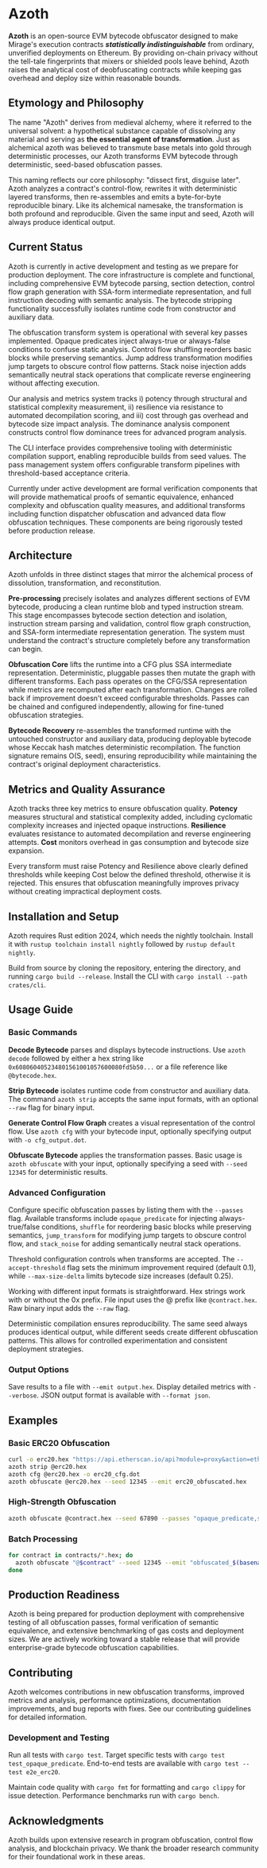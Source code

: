 # Azoth

**Azoth** is an open-source EVM bytecode obfuscator designed to make Mirage's execution contracts ***statistically indistinguishable*** from ordinary, unverified deployments on Ethereum. By providing on-chain privacy without the tell-tale fingerprints that mixers or shielded pools leave behind, Azoth raises the analytical cost of deobfuscating contracts while keeping gas overhead and deploy size within reasonable bounds.

## Etymology and Philosophy

The name "Azoth" derives from medieval alchemy, where it referred to the universal solvent: a hypothetical substance capable of dissolving any material and serving as **the essential agent of transformation**. Just as alchemical azoth was believed to transmute base metals into gold through deterministic processes, our Azoth transforms EVM bytecode through deterministic, seed-based obfuscation passes.

This naming reflects our core philosophy: "dissect first, disguise later". Azoth analyzes a contract's control-flow, rewrites it with deterministic layered transforms, then re-assembles and emits a byte-for-byte reproducible binary. Like its alchemical namesake, the transformation is both profound and reproducible. Given the same input and seed, Azoth will always produce identical output.

## Current Status

Azoth is currently in active development and testing as we prepare for production deployment. The core infrastructure is complete and functional, including comprehensive EVM bytecode parsing, section detection, control flow graph generation with SSA-form intermediate representation, and full instruction decoding with semantic analysis. The bytecode stripping functionality successfully isolates runtime code from constructor and auxiliary data.

The obfuscation transform system is operational with several key passes implemented. Opaque predicates inject always-true or always-false conditions to confuse static analysis. Control flow shuffling reorders basic blocks while preserving semantics. Jump address transformation modifies jump targets to obscure control flow patterns. Stack noise injection adds semantically neutral stack operations that complicate reverse engineering without affecting execution.

Our analysis and metrics system tracks i) potency through structural and statistical complexity measurement, ii) resilience via resistance to automated decompilation scoring, and iii) cost through gas overhead and bytecode size impact analysis. The dominance analysis component constructs control flow dominance trees for advanced program analysis.

The CLI interface provides comprehensive tooling with deterministic compilation support, enabling reproducible builds from seed values. The pass management system offers configurable transform pipelines with threshold-based acceptance criteria.

Currently under active development are formal verification components that will provide mathematical proofs of semantic equivalence, enhanced complexity and obfuscation quality measures, and additional transforms including function dispatcher obfuscation and advanced data flow obfuscation techniques. These components are being rigorously tested before production release.

## Architecture

Azoth unfolds in three distinct stages that mirror the alchemical process of dissolution, transformation, and reconstitution.

**Pre-processing** precisely isolates and analyzes different sections of EVM bytecode, producing a clean runtime blob and typed instruction stream. This stage encompasses bytecode section detection and isolation, instruction stream parsing and validation, control flow graph construction, and SSA-form intermediate representation generation. The system must understand the contract's structure completely before any transformation can begin.

**Obfuscation Core** lifts the runtime into a CFG plus SSA intermediate representation. Deterministic, pluggable passes then mutate the graph with different transforms. Each pass operates on the CFG/SSA representation while metrics are recomputed after each transformation. Changes are rolled back if improvement doesn't exceed configurable thresholds. Passes can be chained and configured independently, allowing for fine-tuned obfuscation strategies.

**Bytecode Recovery** re-assembles the transformed runtime with the untouched constructor and auxiliary data, producing deployable bytecode whose Keccak hash matches deterministic recompilation. The function signature remains O(S, seed), ensuring reproducibility while maintaining the contract's original deployment characteristics.

## Metrics and Quality Assurance

Azoth tracks three key metrics to ensure obfuscation quality. **Potency** measures structural and statistical complexity added, including cyclomatic complexity increases and injected opaque instructions. **Resilience** evaluates resistance to automated decompilation and reverse engineering attempts. **Cost** monitors overhead in gas consumption and bytecode size expansion.

Every transform must raise Potency and Resilience above clearly defined thresholds while keeping Cost below the defined threshold, otherwise it is rejected. This ensures that obfuscation meaningfully improves privacy without creating impractical deployment costs.

## Installation and Setup

Azoth requires Rust edition 2024, which needs the nightly toolchain. Install it with `rustup toolchain install nightly` followed by `rustup default nightly`. 

Build from source by cloning the repository, entering the directory, and running `cargo build --release`. Install the CLI with `cargo install --path crates/cli`.

## Usage Guide

### Basic Commands

**Decode Bytecode** parses and displays bytecode instructions. Use `azoth decode` followed by either a hex string like `0x608060405234801561001057600080fd5b50...` or a file reference like `@bytecode.hex`.

**Strip Bytecode** isolates runtime code from constructor and auxiliary data. The command `azoth strip` accepts the same input formats, with an optional `--raw` flag for binary input.

**Generate Control Flow Graph** creates a visual representation of the control flow. Use `azoth cfg` with your bytecode input, optionally specifying output with `-o cfg_output.dot`.

**Obfuscate Bytecode** applies the transformation passes. Basic usage is `azoth obfuscate` with your input, optionally specifying a seed with `--seed 12345` for deterministic results.

### Advanced Configuration

Configure specific obfuscation passes by listing them with the `--passes` flag. Available transforms include `opaque_predicate` for injecting always-true/false conditions, `shuffle` for reordering basic blocks while preserving semantics, `jump_transform` for modifying jump targets to obscure control flow, and `stack_noise` for adding semantically neutral stack operations.

Threshold configuration controls when transforms are accepted. The `--accept-threshold` flag sets the minimum improvement required (default 0.1), while `--max-size-delta` limits bytecode size increases (default 0.25).

Working with different input formats is straightforward. Hex strings work with or without the 0x prefix. File input uses the @ prefix like `@contract.hex`. Raw binary input adds the `--raw` flag.

Deterministic compilation ensures reproducibility. The same seed always produces identical output, while different seeds create different obfuscation patterns. This allows for controlled experimentation and consistent deployment strategies.

### Output Options

Save results to a file with `--emit output.hex`. Display detailed metrics with `--verbose`. JSON output format is available with `--format json`.

## Examples

### Basic ERC20 Obfuscation

```bash
curl -o erc20.hex "https://api.etherscan.io/api?module=proxy&action=eth_getCode&address=0xA0b86a33E6441E1e623A71e86c5e5e8C2A92a0B7"
azoth strip @erc20.hex
azoth cfg @erc20.hex -o erc20_cfg.dot
azoth obfuscate @erc20.hex --seed 12345 --emit erc20_obfuscated.hex
```

### High-Strength Obfuscation

```bash
azoth obfuscate @contract.hex --seed 67890 --passes "opaque_predicate,shuffle,jump_transform,stack_noise" --accept-threshold 0.20 --max-size-delta 0.30 --emit heavily_obfuscated.hex --verbose
```

### Batch Processing

```bash
for contract in contracts/*.hex; do
  azoth obfuscate "@$contract" --seed 12345 --emit "obfuscated_$(basename $contract)"
done
```

## Production Readiness

Azoth is being prepared for production deployment with comprehensive testing of all obfuscation passes, formal verification of semantic equivalence, and extensive benchmarking of gas costs and deployment sizes. We are actively working toward a stable release that will provide enterprise-grade bytecode obfuscation capabilities.

## Contributing

Azoth welcomes contributions in new obfuscation transforms, improved metrics and analysis, performance optimizations, documentation improvements, and bug reports with fixes. See our contributing guidelines for detailed information.

### Development and Testing

Run all tests with `cargo test`. Target specific tests with `cargo test test_opaque_predicate`. End-to-end tests are available with `cargo test --test e2e_erc20`.

Maintain code quality with `cargo fmt` for formatting and `cargo clippy` for issue detection. Performance benchmarks run with `cargo bench`.


## Acknowledgments

Azoth builds upon extensive research in program obfuscation, control flow analysis, and blockchain privacy. We thank the broader research community for their foundational work in these areas.
